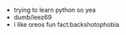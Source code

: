 - trying to learn python so yea
- dumb/leez69
- i like oreos
  fun fact:backshotophobia

<!---
dumbleez69/dumbleez69 is a ✨ special ✨ repository because its `README.md` (this file) appears on your GitHub profile.
You can click the Preview link to take a look at your changes.
--->
